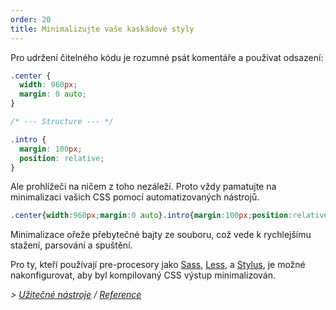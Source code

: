 ```yaml
---
order: 20
title: Minimalizujte vaše kaskádové styly
---
```


Pro udržení čitelného kódu je rozumné psát komentáře a používat odsazení:

```css
.center {
  width: 960px;
  margin: 0 auto;
}

/* --- Structure --- */

.intro {
  margin: 100px;
  position: relative;
}
```

Ale prohlížeči na ničem z toho nezáleží. Proto vždy pamatujte na minimalizaci vašich CSS pomocí automatizovaných nástrojů.

```css
.center{width:960px;margin:0 auto}.intro{margin:100px;position:relative}
```

Minimalizace ořeže přebytečné bajty ze souboru, což vede k rychlejšímu stažení, parsování a spuštění.

Pro ty, kteří používají pre-procesory jako [Sass](http://sass-lang.com/), [Less](http://lesscss.org/), a [Stylus](http://learnboost.github.com/stylus/), je možné nakonfigurovat, aby byl kompilovaný CSS výstup minimalizován.

*> [Užitečné nástroje](https://github.com/zenorocha/browser-diet/wiki/Tools#wiki-minify-your-stylesheets) / [Reference](https://github.com/zenorocha/browser-diet/wiki/References#minify-your-stylesheets)*

